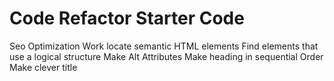 # Code Refactor Starter Code
Seo Optimization Work
locate semantic HTML elements
Find elements that use a logical structure
Make Alt Attributes
Make heading in sequential Order
Make clever title
